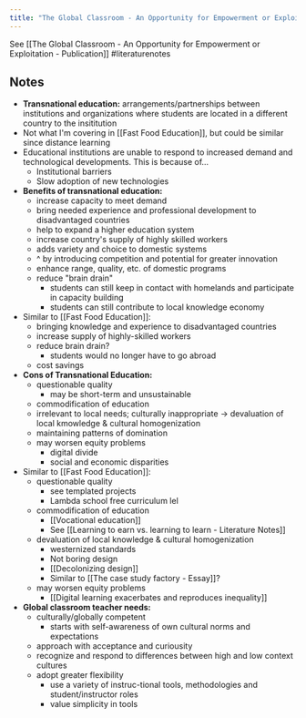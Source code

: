 ```yaml
---
title: "The Global Classroom - An Opportunity for Empowerment or Exploitation? - Literature Notes"
---
```

See [[The Global Classroom - An Opportunity for Empowerment or Exploitation - Publication]]
#literaturenotes 
## Notes
+ **Transnational education:** arrangements/partnerships between institutions and organizations where students are located in a different country to the insititution
+ Not what I'm covering in [[Fast Food Education]], but could be similar since distance learning
+ Educational institutions are unable to respond to increased demand and technological developments. This is because of...
	+ Institutional barriers
	+ Slow adoption of new technologies
+ **Benefits of transnational education:**
	+ increase capacity to meet demand
	+ bring needed experience and professional development to disadvantaged countries
	+ help to expand a higher education system
	+ increase country's supply of highly skilled workers
	+ adds variety and choice to domestic systems
	+ ^ by introducing competition and potential for greater innovation
	+ enhance range, quality, etc. of domestic programs
	+ reduce "brain drain"
		+ students can still keep in contact with homelands and participate in capacity building
		+ students can still contribute to local knowledge economy
+ Similar to [[Fast Food Education]]:
	+ bringing knowledge and experience to disadvantaged countries
	+ increase supply of highly-skilled workers
	+ reduce brain drain?
		+ students would no longer have to go abroad 
	+ cost savings
+ **Cons of Transnational Education:**
	+ questionable quality
		+ may be short-term and unsustainable
	+ commodification of education
	+ irrelevant to local needs; culturally inappropriate -> devaluation of local kmowledge & cultural homogenization
	+ maintaining patterns of domination
	+ may worsen equity problems
		+ digital divide
		+ social and economic disparities
+ Similar to [[Fast Food Education]]:
	+ questionable quality 
		+ see templated projects
		+ Lambda school free curriculum lel
	+ commodification of education
		+ [[Vocational education]]
		+ See [[Learning to earn vs. learning to learn - Literature Notes]]
	+ devaluation of local knowledge & cultural homogenization
		+ westernized standards
		+ Not boring design
		+ [[Decolonizing design]]
		+ Similar to [[The case study factory - Essay]]?
	+ may worsen equity problems
		+ [[Digital learning exacerbates and reproduces inequality]]
+ **Global classroom teacher needs:**
	+ culturally/globally competent
		+ starts with self-awareness of own cultural norms and expectations
	+ approach with acceptance and curiousity
	+ recognize and respond to differences between high and low context cultures
	+ adopt greater flexibility
		+ use a variety of instruc-tional tools, methodologies and student/instructor roles
		+ value simplicity in tools